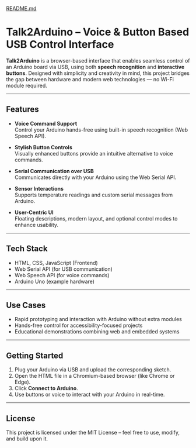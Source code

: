 
[README.md](https://github.com/user-attachments/files/21603241/README.md)

#  Talk2Arduino – Voice & Button Based USB Control Interface

**Talk2Arduino** is a browser-based interface that enables seamless control of an Arduino board via USB, using both **speech recognition** and **interactive buttons**. Designed with simplicity and creativity in mind, this project bridges the gap between hardware and modern web technologies — no Wi-Fi module required.

---

##  Features

-  **Voice Command Support**  
  Control your Arduino hands-free using built-in speech recognition (Web Speech API).

-  **Stylish Button Controls**  
  Visually enhanced buttons provide an intuitive alternative to voice commands.

-  **Serial Communication over USB**  
  Communicates directly with your Arduino using the Web Serial API.

-  **Sensor Interactions**  
  Supports temperature readings and custom serial messages from Arduino.

-  **User-Centric UI**  
  Floating descriptions, modern layout, and optional control modes to enhance usability.

---

##  Tech Stack

- HTML, CSS, JavaScript (Frontend)  
- Web Serial API (for USB communication)  
- Web Speech API (for voice commands)  
- Arduino Uno (example hardware)

---

##  Use Cases

- Rapid prototyping and interaction with Arduino without extra modules  
- Hands-free control for accessibility-focused projects  
- Educational demonstrations combining web and embedded systems

---

##  Getting Started

1. Plug your Arduino via USB and upload the corresponding sketch.
2. Open the HTML file in a Chromium-based browser (like Chrome or Edge).
3. Click **Connect to Arduino**.
4. Use buttons or voice to interact with your Arduino in real-time.

---

##  License

This project is licensed under the MIT License – feel free to use, modify, and build upon it.
